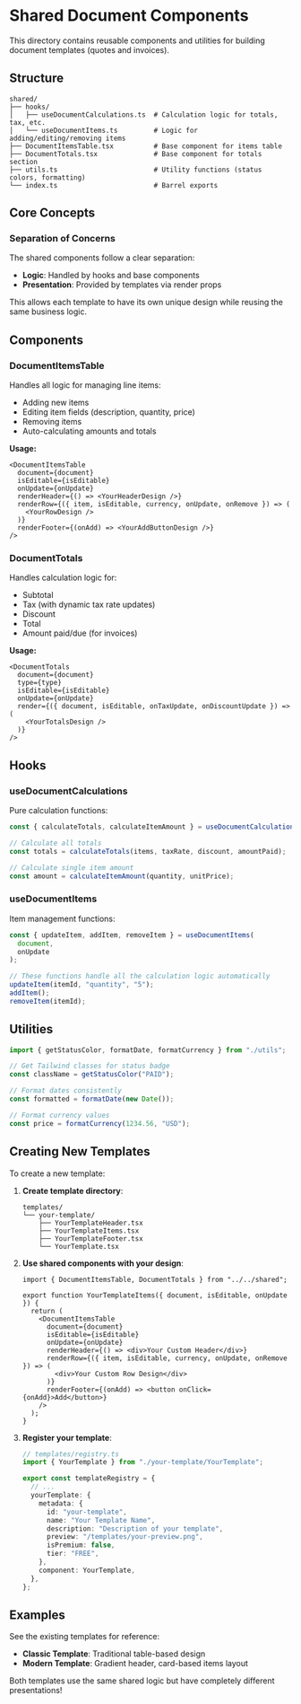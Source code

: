 # Shared Document Components

This directory contains reusable components and utilities for building document templates (quotes and invoices).

## Structure

```
shared/
├── hooks/
│   ├── useDocumentCalculations.ts  # Calculation logic for totals, tax, etc.
│   └── useDocumentItems.ts         # Logic for adding/editing/removing items
├── DocumentItemsTable.tsx          # Base component for items table
├── DocumentTotals.tsx              # Base component for totals section
├── utils.ts                        # Utility functions (status colors, formatting)
└── index.ts                        # Barrel exports
```

## Core Concepts

### Separation of Concerns

The shared components follow a clear separation:

- **Logic**: Handled by hooks and base components
- **Presentation**: Provided by templates via render props

This allows each template to have its own unique design while reusing the same business logic.

## Components

### DocumentItemsTable

Handles all logic for managing line items:

- Adding new items
- Editing item fields (description, quantity, price)
- Removing items
- Auto-calculating amounts and totals

**Usage:**

```tsx
<DocumentItemsTable
  document={document}
  isEditable={isEditable}
  onUpdate={onUpdate}
  renderHeader={() => <YourHeaderDesign />}
  renderRow={({ item, isEditable, currency, onUpdate, onRemove }) => (
    <YourRowDesign />
  )}
  renderFooter={(onAdd) => <YourAddButtonDesign />}
/>
```

### DocumentTotals

Handles calculation logic for:

- Subtotal
- Tax (with dynamic tax rate updates)
- Discount
- Total
- Amount paid/due (for invoices)

**Usage:**

```tsx
<DocumentTotals
  document={document}
  type={type}
  isEditable={isEditable}
  onUpdate={onUpdate}
  render={({ document, isEditable, onTaxUpdate, onDiscountUpdate }) => (
    <YourTotalsDesign />
  )}
/>
```

## Hooks

### useDocumentCalculations

Pure calculation functions:

```ts
const { calculateTotals, calculateItemAmount } = useDocumentCalculations();

// Calculate all totals
const totals = calculateTotals(items, taxRate, discount, amountPaid);

// Calculate single item amount
const amount = calculateItemAmount(quantity, unitPrice);
```

### useDocumentItems

Item management functions:

```ts
const { updateItem, addItem, removeItem } = useDocumentItems(
  document,
  onUpdate
);

// These functions handle all the calculation logic automatically
updateItem(itemId, "quantity", "5");
addItem();
removeItem(itemId);
```

## Utilities

```ts
import { getStatusColor, formatDate, formatCurrency } from "./utils";

// Get Tailwind classes for status badge
const className = getStatusColor("PAID");

// Format dates consistently
const formatted = formatDate(new Date());

// Format currency values
const price = formatCurrency(1234.56, "USD");
```

## Creating New Templates

To create a new template:

1. **Create template directory**:

   ```
   templates/
   └── your-template/
       ├── YourTemplateHeader.tsx
       ├── YourTemplateItems.tsx
       ├── YourTemplateFooter.tsx
       └── YourTemplate.tsx
   ```

2. **Use shared components with your design**:

   ```tsx
   import { DocumentItemsTable, DocumentTotals } from "../../shared";

   export function YourTemplateItems({ document, isEditable, onUpdate }) {
     return (
       <DocumentItemsTable
         document={document}
         isEditable={isEditable}
         onUpdate={onUpdate}
         renderHeader={() => <div>Your Custom Header</div>}
         renderRow={({ item, isEditable, currency, onUpdate, onRemove }) => (
           <div>Your Custom Row Design</div>
         )}
         renderFooter={(onAdd) => <button onClick={onAdd}>Add</button>}
       />
     );
   }
   ```

3. **Register your template**:

   ```ts
   // templates/registry.ts
   import { YourTemplate } from "./your-template/YourTemplate";

   export const templateRegistry = {
     // ...
     yourTemplate: {
       metadata: {
         id: "your-template",
         name: "Your Template Name",
         description: "Description of your template",
         preview: "/templates/your-preview.png",
         isPremium: false,
         tier: "FREE",
       },
       component: YourTemplate,
     },
   };
   ```

## Examples

See the existing templates for reference:

- **Classic Template**: Traditional table-based design
- **Modern Template**: Gradient header, card-based items layout

Both templates use the same shared logic but have completely different presentations!
